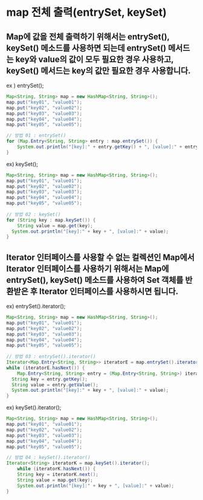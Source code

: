 # map 전체 출력(entrySet, keySet)

## Map에 값을 전체 출력하기 위해서는 entrySet(), keySet() 메소드를 사용하면 되는데 entrySet() 메서드는 key와 value의 값이 모두 필요한 경우 사용하고, keySet() 메서드는 key의 값만 필요한 경우 사용합니다.

ex ) entrySet();

```java
Map<String, String> map = new HashMap<String, String>();
map.put("key01", "value01");
map.put("key02", "value02");
map.put("key03", "value03");
map.put("key04", "value04");
map.put("key05", "value05");

// 방법 01 : entrySet()
for (Map.Entry<String, String> entry : map.entrySet()) {
	System.out.println("[key]:" + entry.getKey() + ", [value]:" + entry.getValue());
}
```

ex) keySet();
```java
Map<String, String> map = new HashMap<String, String>();
map.put("key01", "value01");
map.put("key02", "value02");
map.put("key03", "value03");
map.put("key04", "value04");
map.put("key05", "value05");
        
// 방법 02 : keySet()
for (String key : map.keySet()) {
	String value = map.get(key);
  System.out.println("[key]:" + key + ", [value]:" + value);
}    
```

## Iterator 인터페이스를 사용할 수 없는 컬렉션인 Map에서 Iterator 인터페이스를 사용하기 위해서는 Map에 entrySet(), keySet() 메소드를 사용하여 Set 객체를 반환받은 후 Iterator 인터페이스를 사용하시면 됩니다.

ex) entrySet().iterator();
```java
Map<String, String> map = new HashMap<String, String>();
map.put("key01", "value01");
map.put("key02", "value02");
map.put("key03", "value03");
map.put("key04", "value04");
map.put("key05", "value05");
    
// 방법 03 : entrySet().iterator()
Iterator<Map.Entry<String, String>> iteratorE = map.entrySet().iterator();
while (iteratorE.hasNext()) {
	Map.Entry<String, String> entry = (Map.Entry<String, String>) iteratorE.next();
  String key = entry.getKey();
  String value = entry.getValue();
  System.out.println("[key]:" + key + ", [value]:" + value);
}
```

ex) keySet().iterator();
```java
Map<String, String> map = new HashMap<String, String>();
map.put("key01", "value01");
map.put("key02", "value02");
map.put("key03", "value03");
map.put("key04", "value04");
map.put("key05", "value05");

// 방법 04 : keySet().iterator()
Iterator<String> iteratorK = map.keySet().iterator();
	while (iteratorK.hasNext()) {
	String key = iteratorK.next();
	String value = map.get(key);
	System.out.println("[key]:" + key + ", [value]:" + value);
}
```